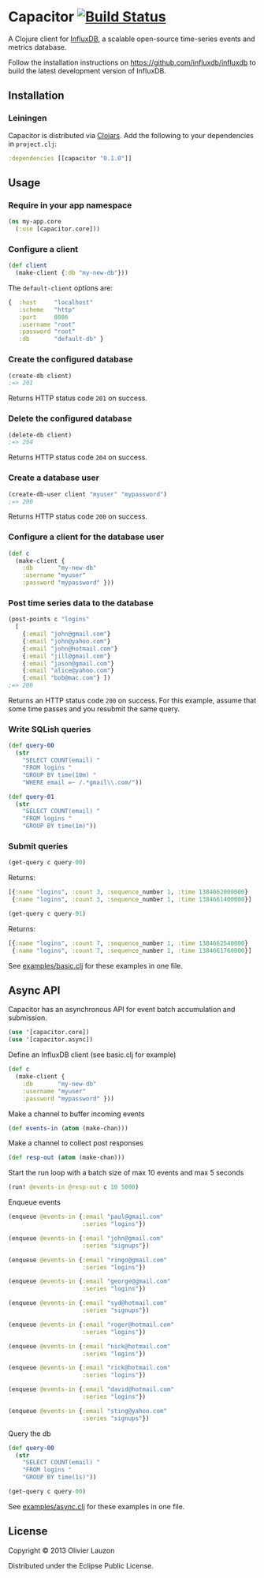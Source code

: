 Capacitor  [![Build Status](https://travis-ci.org/olauzon/capacitor.png?branch=master)](https://travis-ci.org/olauzon/capacitor)
=========

A Clojure client for [InfluxDB](http://influxdb.org), a scalable open-source
time-series events and metrics database.

Follow the installation instructions on https://github.com/influxdb/influxdb to
build the latest development version of InfluxDB.


Installation
------------

### Leiningen

Capacitor is distributed via [Clojars](https://clojars.org/capacitor). Add the
following to your dependencies in `project.clj`:

```clj
:dependencies [[capacitor "0.1.0"]]
```


Usage
-----

### Require in your app namespace

```clj
(ns my-app.core
  (:use [capacitor.core]))
```

### Configure a client

```clj
(def client
  (make-client {:db "my-new-db"}))
```

The `default-client` options are:

```clj
{  :host     "localhost"
   :scheme   "http"
   :port     8086
   :username "root"
   :password "root"
   :db       "default-db" }
```

### Create the configured database

```clj
(create-db client)
;=> 201
```

Returns HTTP status code `201` on success.

### Delete the configured database

```clj
(delete-db client)
;=> 204
```

Returns HTTP status code `204` on success.

### Create a database user

```clj
(create-db-user client "myuser" "mypassword")
;=> 200
```

Returns HTTP status code `200` on success.

### Configure a client for the database user

```clj
(def c
  (make-client {
    :db       "my-new-db"
    :username "myuser"
    :password "mypassword" }))
```

### Post time series data to the database

```clj
(post-points c "logins"
  [
    {:email "john@gmail.com"}
    {:email "john@yahoo.com"}
    {:email "john@hotmail.com"}
    {:email "jill@gmail.com"}
    {:email "jason@gmail.com"}
    {:email "alice@yahoo.com"}
    {:email "bob@mac.com"} ])
;=> 200
```
Returns an HTTP status code `200` on success.
For this example, assume that some time passes and you resubmit the same query.


### Write SQLish queries

```clj
(def query-00
  (str
    "SELECT COUNT(email) "
    "FROM logins "
    "GROUP BY time(10m) "
    "WHERE email =~ /.*gmail\\.com/"))

(def query-01
  (str
    "SELECT COUNT(email) "
    "FROM logins "
    "GROUP BY time(1m)"))
```

### Submit queries

```clj
(get-query c query-00)
```

Returns:

```clj
[{:name "logins", :count 3, :sequence_number 1, :time 1384662000000}
 {:name "logins", :count 3, :sequence_number 1, :time 1384661400000}]
```

```clj
(get-query c query-01)
```

Returns:

```clj
[{:name "logins", :count 7, :sequence_number 1, :time 1384662540000}
 {:name "logins", :count 7, :sequence_number 1, :time 1384661760000}]
```

See [examples/basic.clj](https://github.com/olauzon/capacitor/blob/master/examples/basic.clj) for these examples in one file.


Async API
---------

Capacitor has an asynchronous API for event batch accumulation and submission.

```clj
(use '[capacitor.core])
(use '[capacitor.async])
```

Define an InfluxDB client (see basic.clj for example)
```clj
(def c
  (make-client {
    :db       "my-new-db"
    :username "myuser"
    :password "mypassword" }))
```

Make a channel to buffer incoming events
```clj
(def events-in (atom (make-chan)))
```

Make a channel to collect post responses
```clj
(def resp-out (atom (make-chan)))
```

Start the run loop with a batch size of max 10 events and max 5 seconds
```clj
(run! @events-in @resp-out c 10 5000)
```

Enqueue events
```clj
(enqueue @events-in {:email "paul@gmail.com"
                     :series "logins"})

(enqueue @events-in {:email "john@gmail.com"
                     :series "signups"})

(enqueue @events-in {:email "ringo@gmail.com"
                     :series "logins"})

(enqueue @events-in {:email "george@gmail.com"
                     :series "logins"})

(enqueue @events-in {:email "syd@hotmail.com"
                     :series "signups"})

(enqueue @events-in {:email "roger@hotmail.com"
                     :series "logins"})

(enqueue @events-in {:email "nick@hotmail.com"
                     :series "logins"})

(enqueue @events-in {:email "rick@hotmail.com"
                     :series "logins"})

(enqueue @events-in {:email "david@hotmail.com"
                     :series "logins"})

(enqueue @events-in {:email "sting@yahoo.com"
                     :series "signups"})
```

Query the db
```clj
(def query-00
  (str
    "SELECT COUNT(email) "
    "FROM logins "
    "GROUP BY time(1s)"))

(get-query c query-00)
```


See [examples/async.clj](https://github.com/olauzon/capacitor/blob/master/examples/async.clj) for these examples in one file.

## License

Copyright © 2013 Olivier Lauzon

Distributed under the Eclipse Public License.
